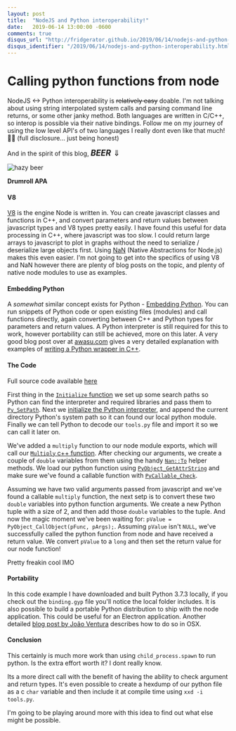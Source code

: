 ```yaml
---
layout: post
title:  "NodeJS and Python interoperability!"
date:   2019-06-14 13:00:00 -0600
comments: true
disqus_url: "http://fridgerator.github.io/2019/06/14/nodejs-and-python-interoperability.html"
disqus_identifier: "/2019/06/14/nodejs-and-python-interoperability.html"
---
```


# Calling python functions from node

NodeJS <-> Python interoperability is ~~relatively easy~~ doable.  I'm not talking about using string interpolated system calls and parsing command line returns, or some other janky method.  Both languages are written in C/C++, so interop is possible via their native bindings.  Follow me on my journey of using the low level API's of two languages I really dont even like that much! 🙁🤣 (full disclosure... just being honest)

And in the spirit of this blog, <span style="font-size:1.3em"><b><i>BEER</i></b><span> <span>&dArr;</span>

![hazy beer](https://i.imgur.com/sbebRux.jpg)

**Drumroll APA**

#### V8

[V8](https://v8.dev/) is the engine Node is written in.  You can create javascript classes and functions in C++, and convert parameters and return values between javascript types and V8 types pretty easily. I have found this useful for data processing in C++, where javascript was too slow.  I could return large arrays to javascript to plot in graphs without the need to serialize / deserialize large objects first. Using [NaN](https://github.com/nodejs/nan) (Native Abstractions for Node.js) makes this even easier.  I'm not going to get into the specifics of using V8 and NaN however there are plenty of blog posts on the topic, and plenty of native node modules to use as examples.

#### Embedding Python

A *somewhat* similar concept exists for Python - [Embedding Python](https://docs.python.org/3/extending/embedding.html).  You can run snippets of Python code or open existing files (modules) and call functions directly, again converting between C++ and Python types for parameters and return values.  A Python interpreter is still required for this to work, however portability can still be achieved, more on this later.  A very good blog post over at [awasu.com](https://awasu.com) gives a very detailed explanation with examples of [writing a Python wrapper in C++](https://awasu.com/weblog/embedding-python/writing-a-c-wrapper-library-part3/).

#### The Code

Full source code available [here](https://github.com/fridgerator/PyNode/tree/init)

First thing in the [`Initialize` function](https://github.com/fridgerator/node-python/blob/master/main.cc#L48) we set up some search paths so Python can find the interpreter and required libraries and pass them to [`Py_SetPath`](https://docs.python.org/3/c-api/init.html#c.Py_SetPath).  Next we [initialize the Python interpreter](https://docs.python.org/3/c-api/init.html#c.Py_Initialize), and append the current directory Python's system path so it can found our local python module.  Finally we can tell Python to decode our `tools.py` file and import it so we can call it later on.

We've added a `multiply` function to our node module exports, which will call our [`Multiply` c++ function](https://github.com/fridgerator/node-python/blob/master/main.cc#L8).  After checking our arguments, we create a couple of `double` variables from them using the handy [`Nan::To`](https://github.com/nodejs/nan/blob/master/doc/converters.md#nanto) helper methods.  We load our python function using [`PyObject_GetAttrString`](https://docs.python.org/3/c-api/object.html#c.PyObject_GetAttrString) and make sure we've found a callable function with [`PyCallable_Check`](https://docs.python.org/3/c-api/object.html#c.PyCallable_Check).

Assuming we have two valid arguments passed from javascript and we've found a callable `multiply` function, the next setp is to convert these two `double` variables into python function arguments.  We create a new Python tuple with a size of 2, and then add those `double` variables to the tuple.  And now the magic moment we've been waiting for: `pValue = PyObject_CallObject(pFunc, pArgs);`.  Assuming `pValue` isn't `NULL`, we've successfully called the python function from node and have received a return value.  We convert `pValue` to a `long` and then set the return value for our node function!

Pretty freakin cool IMO

#### Portability

In this code example I have downloaded and built Python 3.7.3 locally, if you check out the `binding.gyp` file you'll notice the local folder includes.  It is also possible to build a portable Python distribution to ship with the node application.  This could be useful for an Electron application.  Another detailed [blog post by João Ventura](http://joaoventura.net/blog/2016/embeddable-python-osx/) describes how to do so in OSX.

#### Conclusion

This certainly is much more work than using `child_process.spawn` to run python.  Is the extra effort worth it? I dont really know.

Its a more direct call with the benefit of having the ability to check argument and return types.  It's even possible to create a hexdump of our python file as a c `char` variable and then include it at compile time using `xxd -i tools.py`.

I'm going to be playing around more with this idea to find out what else might be possible.
